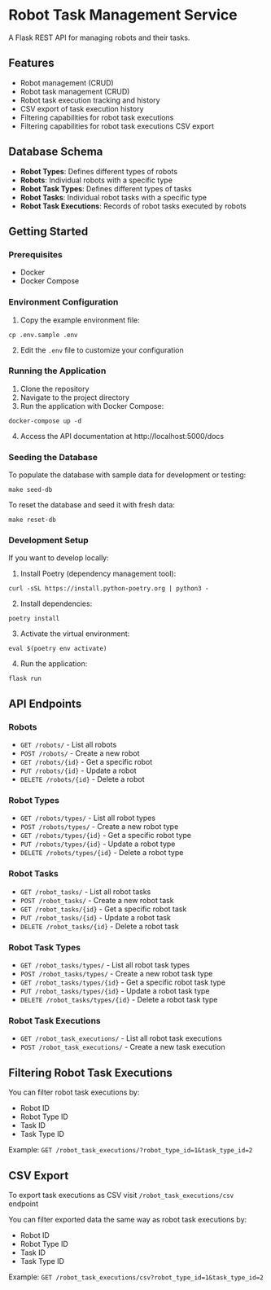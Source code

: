 # Robot Task Management Service

A Flask REST API for managing robots and their tasks.

## Features

- Robot management (CRUD)
- Robot task management (CRUD)
- Robot task execution tracking and history
- CSV export of task execution history
- Filtering capabilities for robot task executions
- Filtering capabilities for robot task executions CSV export

## Database Schema

- **Robot Types**: Defines different types of robots
- **Robots**: Individual robots with a specific type
- **Robot Task Types**: Defines different types of tasks
- **Robot Tasks**: Individual robot tasks with a specific type
- **Robot Task Executions**: Records of robot tasks executed by robots

## Getting Started

### Prerequisites

- Docker
- Docker Compose

### Environment Configuration

1. Copy the example environment file:
```
cp .env.sample .env
```

2. Edit the `.env` file to customize your configuration

### Running the Application

1. Clone the repository
2. Navigate to the project directory
3. Run the application with Docker Compose:

```
docker-compose up -d
```

4. Access the API documentation at http://localhost:5000/docs

### Seeding the Database

To populate the database with sample data for development or testing:

```
make seed-db
```

To reset the database and seed it with fresh data:

```
make reset-db
```

### Development Setup

If you want to develop locally:

1. Install Poetry (dependency management tool):

```
curl -sSL https://install.python-poetry.org | python3 -
```

2. Install dependencies:
```
poetry install
```

3. Activate the virtual environment:
```
eval $(poetry env activate)
```

4. Run the application:
```
flask run
```

## API Endpoints

### Robots

- `GET /robots/` - List all robots
- `POST /robots/` - Create a new robot
- `GET /robots/{id}` - Get a specific robot
- `PUT /robots/{id}` - Update a robot
- `DELETE /robots/{id}` - Delete a robot

### Robot Types

- `GET /robots/types/` - List all robot types
- `POST /robots/types/` - Create a new robot type
- `GET /robots/types/{id}` - Get a specific robot type
- `PUT /robots/types/{id}` - Update a robot type
- `DELETE /robots/types/{id}` - Delete a robot type

### Robot Tasks

- `GET /robot_tasks/` - List all robot tasks
- `POST /robot_tasks/` - Create a new robot task
- `GET /robot_tasks/{id}` - Get a specific robot task
- `PUT /robot_tasks/{id}` - Update a robot task
- `DELETE /robot_tasks/{id}` - Delete a robot task

### Robot Task Types

- `GET /robot_tasks/types/` - List all robot task types
- `POST /robot_tasks/types/` - Create a new robot task type
- `GET /robot_tasks/types/{id}` - Get a specific robot task type
- `PUT /robot_tasks/types/{id}` - Update a robot task type
- `DELETE /robot_tasks/types/{id}` - Delete a robot task type

### Robot Task Executions

- `GET /robot_task_executions/` - List all robot task executions
- `POST /robot_task_executions/` - Create a new task execution

## Filtering Robot Task Executions

You can filter robot task executions by:
- Robot ID
- Robot Type ID
- Task ID
- Task Type ID

Example: `GET /robot_task_executions/?robot_type_id=1&task_type_id=2`

## CSV Export

To export task executions as CSV visit `/robot_task_executions/csv` endpoint

You can filter exported data the same way as robot task executions by:
- Robot ID
- Robot Type ID
- Task ID
- Task Type ID

Example: `GET /robot_task_executions/csv?robot_type_id=1&task_type_id=2`